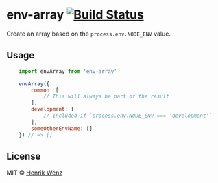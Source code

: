 # env-array [![Build Status](https://travis-ci.org/HaNdTriX/env-array.svg?branch=master)](https://travis-ci.org/HaNdTriX/env-array)

Create an array based on the `process.env.NODE_ENV` value.

## Usage

```javascript
    import envArray from 'env-array'

    envArray({
        common: [
            // This will always be part of the result
        ],
        development: [
            // Included if `process.env.NODE_ENV === 'development'`
        ],
        someOtherEnvName: []
    }) // => []
```

## License

MIT © [Henrik Wenz](https://github.com/handtrix)
